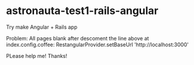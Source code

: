 # astronauta-test1-rails-angular
Try make Angular + Rails app 

Problem:
All pages blank after descoment the line above at index.config.coffee:
    RestangularProvider.setBaseUrl 'http://localhost:3000'


PLease help me!
Thanks!
